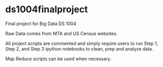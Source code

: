 # ds1004finalproject
Final project for Big Data DS 1004

Raw Data comes from MTA and US Census websites.

All project scripts are commented and simply require users to run Step 1, Step 2, and Step 3 ipython notebooks to clean, prep and analyze data.

Map Reduce scripts can be used when necessary.